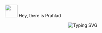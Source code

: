 <img src="https://user-images.githubusercontent.com/74038190/212257454-16e3712e-945a-4ca2-b238-408ad0bf87e6.gif" width="40"> Hey, there is Prahlad
<div align="center">
  <img src="https://readme-typing-svg.herokuapp.com?font=JetBrains+Mono&weight=700&size=28&duration=3000&pause=1000&color=4FFFB0&background=00000000&center=true&vCenter=true&multiline=false&width=600&height=60&lines=Building+some+random+shits+%7B%7D;Coding+nonsense+with+suspicious+confidence+😏+%3C%2F%3E;" alt="Typing SVG" />
</div>
